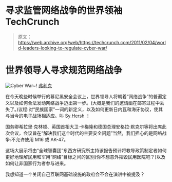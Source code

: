 # 寻求监管网络战争的世界领袖 TechCrunch

> 原文：<https://web.archive.org/web/https://techcrunch.com/2011/02/04/world-leaders-looking-to-regulate-cyber-war/>

# 世界领导人寻求规范网络战争

![](img/a9ad8a242cabcd2d9c6e32cc4af3e6bb.png "Cyber War~!")  [弗利克](https://web.archive.org/web/20221206014732/http://www.flickr.com/photos/mcgraths/248500905/)

在今天晚些时候举行的慕尼黑安全会议上，世界领导人将朝着“网络战争”的普遍定义以及如何合法发动网络战争迈出第一步。(大概是我们的邀请函在邮寄过程中丢失了。)议程:对“民族国家”一词的新定义，以及如何更新日内瓦和海牙协议，使其与当今的电子战场相适应。叫 [Sy Hersh](https://web.archive.org/web/20221206014732/http://www.crunchgear.com/2010/10/25/has-the-threat-of-cyber-war-been-overstated/) ！

国务卿希拉里·克林顿、英国首相大卫·卡梅隆和德国总理安格拉·默克尔等将出席此次会议，会议旨在“解决我们这个时代的主要安全问题”当然，我们担心的是网络战争:不允许使用 M16 或 AK-47。

这场大展示将由“全球智囊团”东西方研究所主持该报告预计将教导政策制定者如何更好地理解民用和军用“网络”目标之间的区别(你不想意外摧毁民用医院吧？)以及如何让非国家行为者参与进来。

我想知道一个关闭自己互联网基础设施的政府会不会在演讲中被提及？